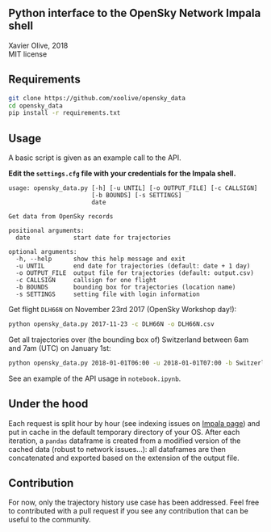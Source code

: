 ## Python interface to the OpenSky Network Impala shell

Xavier Olive, 2018  
MIT license

## Requirements

```sh
git clone https://github.com/xoolive/opensky_data
cd opensky_data
pip install -r requirements.txt
```

## Usage

A basic script is given as an example call to the API.

**Edit the `settings.cfg` file with your credentials for the Impala shell.**

```
usage: opensky_data.py [-h] [-u UNTIL] [-o OUTPUT_FILE] [-c CALLSIGN]
                       [-b BOUNDS] [-s SETTINGS]
                       date

Get data from OpenSky records

positional arguments:
  date            start date for trajectories

optional arguments:
  -h, --help      show this help message and exit
  -u UNTIL        end date for trajectories (default: date + 1 day)
  -o OUTPUT_FILE  output file for trajectories (default: output.csv)
  -c CALLSIGN     callsign for one flight
  -b BOUNDS       bounding box for trajectories (location name)
  -s SETTINGS     setting file with login information
```

Get flight `DLH66N` on November 23rd 2017 (OpenSky Workshop day!):
```sh
python opensky_data.py 2017-11-23 -c DLH66N -o DLH66N.csv
```

Get all trajectories over (the bounding box of) Switzerland between 6am and
7am (UTC) on January 1st:
```sh
python opensky_data.py 2018-01-01T06:00 -u 2018-01-01T07:00 -b Switzerland
```

See an example of the API usage in `notebook.ipynb`.

## Under the hood

Each request is split hour by hour (see indexing issues on [Impala
page](https://opensky-network.org/impala-guide)) and put
in cache in the default temporary directory of your OS. After each iteration, a
`pandas` dataframe is created from a modified version of the cached data (robust
to network issues...): all dataframes are then concatenated and exported based
on the extension of the output file.

## Contribution

For now, only the trajectory history use case has been addressed. Feel free to
contributed with a pull request if you see any contribution that can be useful
to the community.
